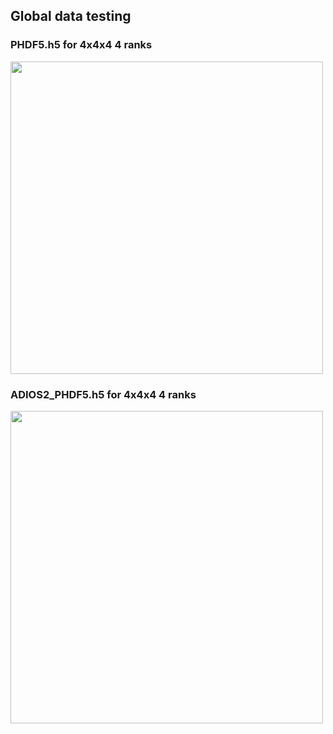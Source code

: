 ## Global data testing 

### PHDF5.h5 for 4x4x4 4 ranks 


<img src="../imgs/h5_444_g.png" width="500">


### ADIOS2_PHDF5.h5 for 4x4x4 4 ranks 

<img src="../imgs/adios_h5_g.png" width="500">
